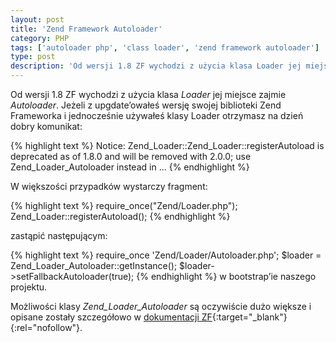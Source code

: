 ```yaml
---
layout: post
title: 'Zend Framework Autoloader'
category: PHP 
tags: ['autoloader php', 'class loader', 'zend framework autoloader']
type: post
description: 'Od wersji 1.8 ZF wychodzi z użycia klasa Loader jej miejsce zajmie Autoloader. Zobacz jak poprawnie dokonać refaktoryzacji kodu.'
---
```

Od wersji 1.8 ZF wychodzi z użycia klasa _Loader_ jej miejsce zajmie _Autoloader_.
Jeżeli z upgdate’owałeś wersję swojej biblioteki Zend Frameworka i jednocześnie używałeś klasy Loader otrzymasz na dzień dobry komunikat:

{% highlight text %}
Notice: Zend_Loader::Zend_Loader::registerAutoload is deprecated 
as of 1.8.0 and will be removed with 2.0.0; 
use Zend_Loader_Autoloader instead in ...
{% endhighlight %}

W większości przypadków wystarczy fragment:

{% highlight text %}
require_once("Zend/Loader.php");
Zend_Loader::registerAutoload();
{% endhighlight %}

zastąpić następującym:

{% highlight text %}
require_once 'Zend/Loader/Autoloader.php';
$loader = Zend_Loader_Autoloader::getInstance();
$loader->setFallbackAutoloader(true);
{% endhighlight %}
w bootstrap’ie naszego projektu.

Możliwości klasy _Zend_Loader_Autoloader_ są oczywiście dużo większe i opisane zostały szczegółowo w [dokumentacji ZF](http://framework.zend.com/manual/en/zend.loader.autoloader.html){:target="_blank"}{:rel="nofollow"}.
